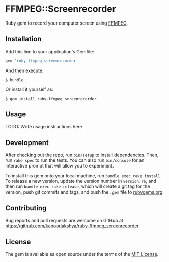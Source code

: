 # FFMPEG::Screenrecorder

Ruby gem to record your computer screen using [FFMPEG](https://www.ffmpeg.org/).

## Installation

Add this line to your application's Gemfile:

```ruby
gem 'ruby-ffmpeg_screenrecorder'
```

And then execute:

    $ bundle

Or install it yourself as:

    $ gem install ruby-ffmpeg_screenrecorder

## Usage

TODO: Write usage instructions here

## Development

After checking out the repo, run `bin/setup` to install dependencies. Then, run `rake spec` to run the tests. You can also run `bin/console` for an interactive prompt that will allow you to experiment.

To install this gem onto your local machine, run `bundle exec rake install`. To release a new version, update the version number in `version.rb`, and then run `bundle exec rake release`, which will create a git tag for the version, push git commits and tags, and push the `.gem` file to [rubygems.org](https://rubygems.org).

## Contributing

Bug reports and pull requests are welcome on GitHub at https://github.com/kapoorlakshya/ruby-ffmpeg_screenrecorder.

## License

The gem is available as open source under the terms of the [MIT License](https://opensource.org/licenses/MIT).
